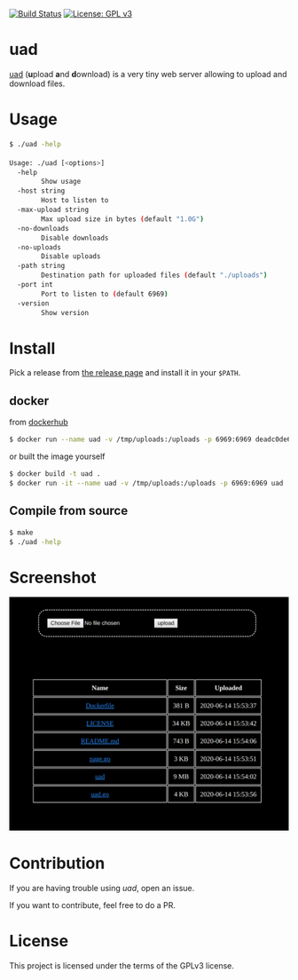 [![Build Status](https://travis-ci.org/deadc0de6/uad.svg?branch=master)](https://travis-ci.org/deadc0de6/uad)
[![License: GPL v3](https://img.shields.io/badge/License-GPL%20v3-blue.svg)](http://www.gnu.org/licenses/gpl-3.0)

# uad

[uad](https://github.com/deadc0de6/uad) (**u**pload **a**nd **d**ownload) is a very tiny
web server allowing to upload and download files.

# Usage

```bash
$ ./uad -help

Usage: ./uad [<options>]
  -help
    	Show usage
  -host string
    	Host to listen to
  -max-upload string
    	Max upload size in bytes (default "1.0G")
  -no-downloads
    	Disable downloads
  -no-uploads
    	Disable uploads
  -path string
    	Destination path for uploaded files (default "./uploads")
  -port int
    	Port to listen to (default 6969)
  -version
    	Show version
```

# Install

Pick a release from [the release page](https://github.com/deadc0de6/uad/releases) and
install it in your `$PATH`.

## docker

from [dockerhub](https://hub.docker.com/r/deadc0de6/uad)
```bash
$ docker run --name uad -v /tmp/uploads:/uploads -p 6969:6969 deadc0de6/uad:latest
```

or built the image yourself

```bash
$ docker build -t uad .
$ docker run -it --name uad -v /tmp/uploads:/uploads -p 6969:6969 uad
```

## Compile from source

```bash
$ make
$ ./uad -help
```

# Screenshot

![](/screenshots/uad.png?raw=true "uad")

# Contribution

If you are having trouble using *uad*, open an issue.

If you want to contribute, feel free to do a PR.

# License

This project is licensed under the terms of the GPLv3 license.
